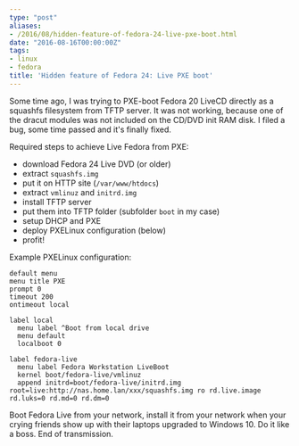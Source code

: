 ```yaml
---
type: "post"
aliases:
- /2016/08/hidden-feature-of-fedora-24-live-pxe-boot.html
date: "2016-08-16T00:00:00Z"
tags:
- linux
- fedora
title: 'Hidden feature of Fedora 24: Live PXE boot'
---
```


Some time ago, I was trying to PXE-boot Fedora 20 LiveCD directly as a
squashfs filesystem from TFTP server. It was not working, because one of the
dracut modules was not included on the CD/DVD init RAM disk. I filed a bug,
some time passed and it's finally fixed.

Required steps to achieve Live Fedora from PXE:

* download Fedora 24 Live DVD (or older)
* extract `squashfs.img`
* put it on HTTP site (`/var/www/htdocs`)
* extract `vmlinuz` and `initrd.img`
* install TFTP server
* put them into TFTP folder (subfolder `boot` in my case)
* setup DHCP and PXE
* deploy PXELinux configuration (below)
* profit!

Example PXELinux configuration:

    default menu
    menu title PXE
    prompt 0
    timeout 200
    ontimeout local

    label local
      menu label ^Boot from local drive
      menu default
      localboot 0

    label fedora-live
      menu label Fedora Workstation LiveBoot
      kernel boot/fedora-live/vmlinuz
      append initrd=boot/fedora-live/initrd.img root=live:http://nas.home.lan/xxx/squashfs.img ro rd.live.image rd.luks=0 rd.md=0 rd.dm=0

Boot Fedora Live from your network, install it from your network when your
crying friends show up with their laptops upgraded to Windows 10. Do it like a
boss. End of transmission.

